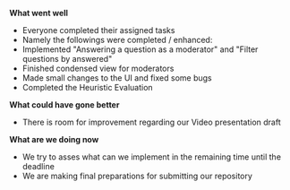 **What went well**

*	Everyone completed their assigned tasks
*	Namely the followings were completed / enhanced:
*	Implemented "Answering a question as a moderator" and "Filter questions by answered" 
*	Finished condensed view for moderators
*   Made small changes to the UI and fixed some bugs
*	Completed the Heuristic Evaluation

  

**What could have gone better**
* There is room for improvement regarding our Video presentation draft

**What are we doing now**

*	We try to asses what can we implement in the remaining time until the deadline
*	We are making final preparations for submitting our repository
